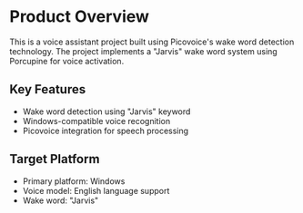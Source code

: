 # Product Overview

This is a voice assistant project built using Picovoice's wake word detection technology. The project implements a "Jarvis" wake word system using Porcupine for voice activation.

## Key Features
- Wake word detection using "Jarvis" keyword
- Windows-compatible voice recognition
- Picovoice integration for speech processing

## Target Platform
- Primary platform: Windows
- Voice model: English language support
- Wake word: "Jarvis"